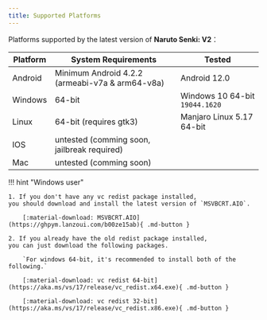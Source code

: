 ```yaml
---
title: Supported Platforms
---
```


Platforms supported by the latest version of **Naruto Senki: V2**：

| Platform | System Requirements                             | Tested                         |
| -------- | ----------------------------------------------- | ------------------------------ |
| Android  | Minimum Android 4.2.2 (armeabi-v7a & arm64-v8a) | Android 12.0                   |
| Windows  | 64-bit                                          | Windows 10 64-bit `19044.1620` |
| Linux    | 64-bit (requires gtk3)                          | Manjaro Linux 5.17 64-bit      |
| IOS      | untested (comming soon, jailbreak required)     |                                |
| Mac      | untested (comming soon)                         |                                |

!!! hint "Windows user"

    1. If you don't have any vc redist package installed,
    you should download and install the latest version of `MSVBCRT.AIO`.

        [:material-download: MSVBCRT.AIO](https://ghpym.lanzoui.com/b00ze15ab){ .md-button }

    2. If you already have the old redist package installed,
    you can just download the following packages.

        `For windows 64-bit, it's recommended to install both of the following.`

        [:material-download: vc redist 64-bit](https://aka.ms/vs/17/release/vc_redist.x64.exe){ .md-button }

        [:material-download: vc redist 32-bit](https://aka.ms/vs/17/release/vc_redist.x86.exe){ .md-button }
